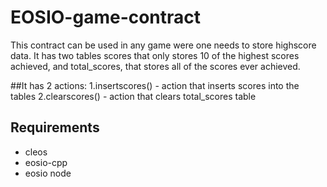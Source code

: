 # EOSIO-game-contract

This contract can be used in any game were one needs to store highscore data.
It has two tables scores that only stores 10 of the highest scores achieved, and
total_scores, that stores all of the scores ever achieved.

##It has 2 actions:
1.insertscores() - action that inserts scores into the tables
2.clearscores() - action that clears total_scores table 


## Requirements
- cleos
- eosio-cpp
- eosio node
